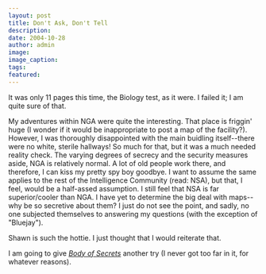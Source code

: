 ```yaml
---
layout: post
title: Don't Ask, Don't Tell
description:
date: 2004-10-28
author: admin
image:
image_caption:
tags:
featured:
---
```


It was only 11 pages this time, the Biology test, as it were. I failed it; I am quite sure of that.

My adventures within NGA were quite the interesting. That place is friggin' huge (I wonder if it would be inappropriate to post a map of the facility?). However, I was thoroughly disappointed with the main buidling itself--there were no white, sterile hallways! So much for that, but it was a much needed reality check. The varying degrees of secrecy and the security measures aside, NGA is relatively normal. A lot of old people work there, and therefore, I can kiss my pretty spy boy goodbye. I want to assume the same applies to the rest of the Intelligence Community (read: NSA), but that, I feel, would be a half-assed assumption. I still feel that NSA is far superior/cooler than NGA. I have yet to determine the big deal with maps--why be so secretive about them? I just do not see the point, and sadly, no one subjected themselves to answering my questions (with the exception of "Bluejay").

Shawn is such the hottie. I just thought that I would reiterate that.

I am going to give _[Body of Secrets](https://www.amazon.com/exec/obidos/tg/detail/-/0385499086/102-0079349-0923348?v=glance)_ another try (I never got too far in it, for whatever reasons).
